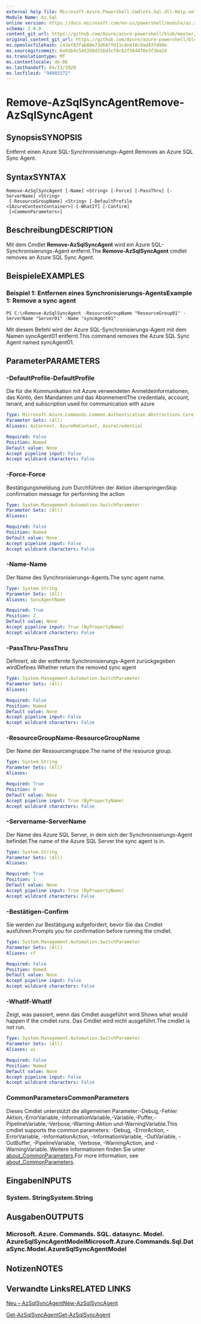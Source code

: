 ```yaml
---
external help file: Microsoft.Azure.PowerShell.Cmdlets.Sql.dll-Help.xml
Module Name: Az.Sql
online version: https://docs.microsoft.com/en-us/powershell/module/az.sql/remove-azsqlsyncagent
schema: 2.0.0
content_git_url: https://github.com/Azure/azure-powershell/blob/master/src/Sql/Sql/help/Remove-AzSqlSyncAgent.md
original_content_git_url: https://github.com/Azure/azure-powershell/blob/master/src/Sql/Sql/help/Remove-AzSqlSyncAgent.md
ms.openlocfilehash: ca3ef83fab80e73d687fd11cde418c9ad43f499e
ms.sourcegitcommit: 6a91b4c545350d316d3cf8c62f384478e3f3ba24
ms.translationtype: MT
ms.contentlocale: de-DE
ms.lasthandoff: 04/21/2020
ms.locfileid: "94003372"
---
```

# <span data-ttu-id="29790-101">Remove-AzSqlSyncAgent</span><span class="sxs-lookup"><span data-stu-id="29790-101">Remove-AzSqlSyncAgent</span></span>

## <span data-ttu-id="29790-102">Synopsis</span><span class="sxs-lookup"><span data-stu-id="29790-102">SYNOPSIS</span></span>
<span data-ttu-id="29790-103">Entfernt einen Azure SQL-Synchronisierungs-Agent.</span><span class="sxs-lookup"><span data-stu-id="29790-103">Removes an Azure SQL Sync Agent.</span></span>

## <span data-ttu-id="29790-104">Syntax</span><span class="sxs-lookup"><span data-stu-id="29790-104">SYNTAX</span></span>

```
Remove-AzSqlSyncAgent [-Name] <String> [-Force] [-PassThru] [-ServerName] <String>
 [-ResourceGroupName] <String> [-DefaultProfile <IAzureContextContainer>] [-WhatIf] [-Confirm]
 [<CommonParameters>]
```

## <span data-ttu-id="29790-105">Beschreibung</span><span class="sxs-lookup"><span data-stu-id="29790-105">DESCRIPTION</span></span>
<span data-ttu-id="29790-106">Mit dem Cmdlet **Remove-AzSqlSyncAgent** wird ein Azure SQL-Synchronisierungs-Agent entfernt.</span><span class="sxs-lookup"><span data-stu-id="29790-106">The **Remove-AzSqlSyncAgent** cmdlet removes an Azure SQL Sync Agent.</span></span>

## <span data-ttu-id="29790-107">Beispiele</span><span class="sxs-lookup"><span data-stu-id="29790-107">EXAMPLES</span></span>

### <span data-ttu-id="29790-108">Beispiel 1: Entfernen eines Synchronisierungs-Agents</span><span class="sxs-lookup"><span data-stu-id="29790-108">Example 1: Remove a sync agent</span></span>
```
PS C:\>Remove-AzSqlSyncAgent -ResourceGroupName "ResourceGroup01" -ServerName "Server01" -Name "syncAgent01"
```

<span data-ttu-id="29790-109">Mit diesem Befehl wird der Azure SQL-Synchronisierungs-Agent mit dem Namen syncAgent01 entfernt.</span><span class="sxs-lookup"><span data-stu-id="29790-109">This command removes the Azure SQL Sync Agent named syncAgent01.</span></span>

## <span data-ttu-id="29790-110">Parameter</span><span class="sxs-lookup"><span data-stu-id="29790-110">PARAMETERS</span></span>

### <span data-ttu-id="29790-111">-DefaultProfile</span><span class="sxs-lookup"><span data-stu-id="29790-111">-DefaultProfile</span></span>
<span data-ttu-id="29790-112">Die für die Kommunikation mit Azure verwendeten Anmeldeinformationen, das Konto, den Mandanten und das Abonnement</span><span class="sxs-lookup"><span data-stu-id="29790-112">The credentials, account, tenant, and subscription used for communication with azure</span></span>

```yaml
Type: Microsoft.Azure.Commands.Common.Authentication.Abstractions.Core.IAzureContextContainer
Parameter Sets: (All)
Aliases: AzContext, AzureRmContext, AzureCredential

Required: False
Position: Named
Default value: None
Accept pipeline input: False
Accept wildcard characters: False
```

### <span data-ttu-id="29790-113">-Force</span><span class="sxs-lookup"><span data-stu-id="29790-113">-Force</span></span>
<span data-ttu-id="29790-114">Bestätigungsmeldung zum Durchführen der Aktion überspringen</span><span class="sxs-lookup"><span data-stu-id="29790-114">Skip confirmation message for performing the action</span></span>

```yaml
Type: System.Management.Automation.SwitchParameter
Parameter Sets: (All)
Aliases:

Required: False
Position: Named
Default value: None
Accept pipeline input: False
Accept wildcard characters: False
```

### <span data-ttu-id="29790-115">-Name</span><span class="sxs-lookup"><span data-stu-id="29790-115">-Name</span></span>
<span data-ttu-id="29790-116">Der Name des Synchronisierungs-Agents.</span><span class="sxs-lookup"><span data-stu-id="29790-116">The sync agent name.</span></span>

```yaml
Type: System.String
Parameter Sets: (All)
Aliases: SyncAgentName

Required: True
Position: 2
Default value: None
Accept pipeline input: True (ByPropertyName)
Accept wildcard characters: False
```

### <span data-ttu-id="29790-117">-PassThru</span><span class="sxs-lookup"><span data-stu-id="29790-117">-PassThru</span></span>
<span data-ttu-id="29790-118">Definiert, ob der entfernte Synchronisierungs-Agent zurückgegeben wird</span><span class="sxs-lookup"><span data-stu-id="29790-118">Defines Whether return the removed sync agent</span></span>

```yaml
Type: System.Management.Automation.SwitchParameter
Parameter Sets: (All)
Aliases:

Required: False
Position: Named
Default value: None
Accept pipeline input: False
Accept wildcard characters: False
```

### <span data-ttu-id="29790-119">-ResourceGroupName</span><span class="sxs-lookup"><span data-stu-id="29790-119">-ResourceGroupName</span></span>
<span data-ttu-id="29790-120">Der Name der Ressourcengruppe.</span><span class="sxs-lookup"><span data-stu-id="29790-120">The name of the resource group.</span></span>

```yaml
Type: System.String
Parameter Sets: (All)
Aliases:

Required: True
Position: 0
Default value: None
Accept pipeline input: True (ByPropertyName)
Accept wildcard characters: False
```

### <span data-ttu-id="29790-121">-Servername</span><span class="sxs-lookup"><span data-stu-id="29790-121">-ServerName</span></span>
<span data-ttu-id="29790-122">Der Name des Azure SQL Server, in dem sich der Synchronisierungs-Agent befindet.</span><span class="sxs-lookup"><span data-stu-id="29790-122">The name of the Azure SQL Server the sync agent is in.</span></span>

```yaml
Type: System.String
Parameter Sets: (All)
Aliases:

Required: True
Position: 1
Default value: None
Accept pipeline input: True (ByPropertyName)
Accept wildcard characters: False
```

### <span data-ttu-id="29790-123">-Bestätigen</span><span class="sxs-lookup"><span data-stu-id="29790-123">-Confirm</span></span>
<span data-ttu-id="29790-124">Sie werden zur Bestätigung aufgefordert, bevor Sie das Cmdlet ausführen.</span><span class="sxs-lookup"><span data-stu-id="29790-124">Prompts you for confirmation before running the cmdlet.</span></span>

```yaml
Type: System.Management.Automation.SwitchParameter
Parameter Sets: (All)
Aliases: cf

Required: False
Position: Named
Default value: None
Accept pipeline input: False
Accept wildcard characters: False
```

### <span data-ttu-id="29790-125">-WhatIf</span><span class="sxs-lookup"><span data-stu-id="29790-125">-WhatIf</span></span>
<span data-ttu-id="29790-126">Zeigt, was passiert, wenn das Cmdlet ausgeführt wird.</span><span class="sxs-lookup"><span data-stu-id="29790-126">Shows what would happen if the cmdlet runs.</span></span>
<span data-ttu-id="29790-127">Das Cmdlet wird nicht ausgeführt.</span><span class="sxs-lookup"><span data-stu-id="29790-127">The cmdlet is not run.</span></span>

```yaml
Type: System.Management.Automation.SwitchParameter
Parameter Sets: (All)
Aliases: wi

Required: False
Position: Named
Default value: None
Accept pipeline input: False
Accept wildcard characters: False
```

### <span data-ttu-id="29790-128">CommonParameters</span><span class="sxs-lookup"><span data-stu-id="29790-128">CommonParameters</span></span>
<span data-ttu-id="29790-129">Dieses Cmdlet unterstützt die allgemeinen Parameter:-Debug,-Fehler Aktion,-ErrorVariable,-InformationVariable,-Variable,-Puffer,-PipelineVariable,-Verbose,-Warning-Aktion und-WarningVariable.</span><span class="sxs-lookup"><span data-stu-id="29790-129">This cmdlet supports the common parameters: -Debug, -ErrorAction, -ErrorVariable, -InformationAction, -InformationVariable, -OutVariable, -OutBuffer, -PipelineVariable, -Verbose, -WarningAction, and -WarningVariable.</span></span> <span data-ttu-id="29790-130">Weitere Informationen finden Sie unter [about_CommonParameters](http://go.microsoft.com/fwlink/?LinkID=113216).</span><span class="sxs-lookup"><span data-stu-id="29790-130">For more information, see [about_CommonParameters](http://go.microsoft.com/fwlink/?LinkID=113216).</span></span>

## <span data-ttu-id="29790-131">Eingaben</span><span class="sxs-lookup"><span data-stu-id="29790-131">INPUTS</span></span>

### <span data-ttu-id="29790-132">System. String</span><span class="sxs-lookup"><span data-stu-id="29790-132">System.String</span></span>

## <span data-ttu-id="29790-133">Ausgaben</span><span class="sxs-lookup"><span data-stu-id="29790-133">OUTPUTS</span></span>

### <span data-ttu-id="29790-134">Microsoft. Azure. Commands. SQL. datasync. Model. AzureSqlSyncAgentModel</span><span class="sxs-lookup"><span data-stu-id="29790-134">Microsoft.Azure.Commands.Sql.DataSync.Model.AzureSqlSyncAgentModel</span></span>

## <span data-ttu-id="29790-135">Notizen</span><span class="sxs-lookup"><span data-stu-id="29790-135">NOTES</span></span>

## <span data-ttu-id="29790-136">Verwandte Links</span><span class="sxs-lookup"><span data-stu-id="29790-136">RELATED LINKS</span></span>

[<span data-ttu-id="29790-137">Neu – AzSqlSyncAgent</span><span class="sxs-lookup"><span data-stu-id="29790-137">New-AzSqlSyncAgent</span></span>](./New-AzSqlSyncAgent.md)

[<span data-ttu-id="29790-138">Get-AzSqlSyncAgent</span><span class="sxs-lookup"><span data-stu-id="29790-138">Get-AzSqlSyncAgent</span></span>](./Get-AzSqlSyncAgent.md)


